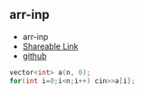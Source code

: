 
## arr-inp

- arr-inp
- [Shareable Link](https://thesobersobber.github.io/CP-Snippets/arr-inp)
- [github](https://github.com/theSoberSobber/CP-Snippets/blob/main/snippets.json#L37)

```cpp
vector<int> a(n, 0);
for(int i=0;i<n;i++) cin>>a[i];
```
